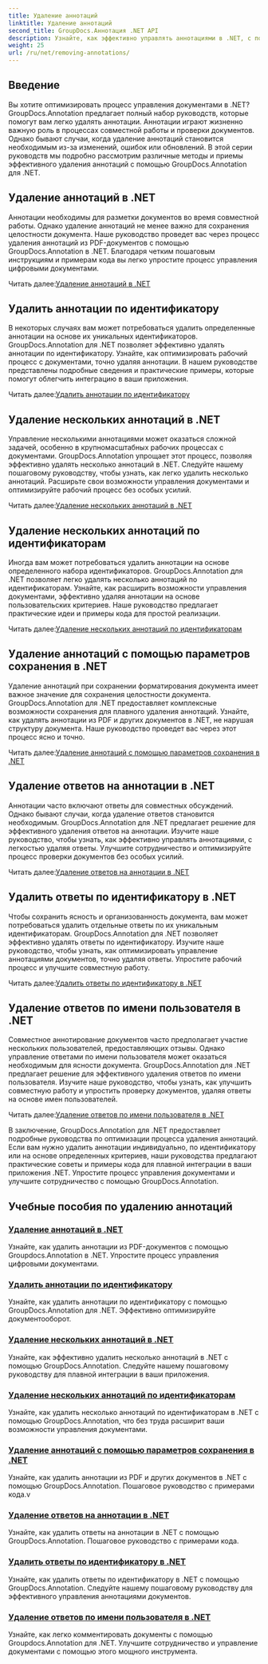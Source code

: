 ```yaml
---
title: Удаление аннотаций
linktitle: Удаление аннотаций
second_title: GroupDocs.Аннотация .NET API
description: Узнайте, как эффективно управлять аннотациями в .NET, с помощью учебных пособий GroupDocs.Annotation. Оптимизируйте документооборот и улучшите совместную работу.
weight: 25
url: /ru/net/removing-annotations/
---
```

## Введение

Вы хотите оптимизировать процесс управления документами в .NET? GroupDocs.Annotation предлагает полный набор руководств, которые помогут вам легко удалять аннотации. Аннотации играют жизненно важную роль в процессах совместной работы и проверки документов. Однако бывают случаи, когда удаление аннотаций становится необходимым из-за изменений, ошибок или обновлений. В этой серии руководств мы подробно рассмотрим различные методы и приемы эффективного удаления аннотаций с помощью GroupDocs.Annotation для .NET.

## Удаление аннотаций в .NET
Аннотации необходимы для разметки документов во время совместной работы. Однако удаление аннотаций не менее важно для сохранения целостности документа. Наше руководство проведет вас через процесс удаления аннотаций из PDF-документов с помощью GroupDocs.Annotation в .NET. Благодаря четким пошаговым инструкциям и примерам кода вы легко упростите процесс управления цифровыми документами.

 Читать далее:[Удаление аннотаций в .NET](./remove-annotations/)

## Удалить аннотации по идентификатору
В некоторых случаях вам может потребоваться удалить определенные аннотации на основе их уникальных идентификаторов. GroupDocs.Annotation для .NET позволяет эффективно удалять аннотации по идентификатору. Узнайте, как оптимизировать рабочий процесс с документами, точно удаляя аннотации. В нашем руководстве представлены подробные сведения и практические примеры, которые помогут облегчить интеграцию в ваши приложения.

 Читать далее:[Удалить аннотации по идентификатору](./remove-annotations-by-id/)

## Удаление нескольких аннотаций в .NET
Управление несколькими аннотациями может оказаться сложной задачей, особенно в крупномасштабных рабочих процессах с документами. GroupDocs.Annotation упрощает этот процесс, позволяя эффективно удалять несколько аннотаций в .NET. Следуйте нашему пошаговому руководству, чтобы узнать, как легко удалить несколько аннотаций. Расширьте свои возможности управления документами и оптимизируйте рабочий процесс без особых усилий.

 Читать далее:[Удаление нескольких аннотаций в .NET](./remove-multiple-annotations/)

## Удаление нескольких аннотаций по идентификаторам
Иногда вам может потребоваться удалить аннотации на основе определенного набора идентификаторов. GroupDocs.Annotation для .NET позволяет легко удалять несколько аннотаций по идентификаторам. Узнайте, как расширить возможности управления документами, эффективно удаляя аннотации на основе пользовательских критериев. Наше руководство предлагает практические идеи и примеры кода для простой реализации.

 Читать далее:[Удаление нескольких аннотаций по идентификаторам](./remove-multiple-annotations-by-ids/)

## Удаление аннотаций с помощью параметров сохранения в .NET
Удаление аннотаций при сохранении форматирования документа имеет важное значение для сохранения целостности документа. GroupDocs.Annotation для .NET предоставляет комплексные возможности сохранения для плавного удаления аннотаций. Узнайте, как удалять аннотации из PDF и других документов в .NET, не нарушая структуру документа. Наше руководство проведет вас через этот процесс ясно и точно.

 Читать далее:[Удаление аннотаций с помощью параметров сохранения в .NET](./remove-annotations-using-save-options/)

## Удаление ответов на аннотации в .NET
Аннотации часто включают ответы для совместных обсуждений. Однако бывают случаи, когда удаление ответов становится необходимым. GroupDocs.Annotation для .NET предлагает решение для эффективного удаления ответов на аннотации. Изучите наше руководство, чтобы узнать, как эффективно управлять аннотациями, с легкостью удаляя ответы. Улучшите сотрудничество и оптимизируйте процесс проверки документов без особых усилий.

 Читать далее:[Удаление ответов на аннотации в .NET](./remove-replies-to-annotations/)

## Удалить ответы по идентификатору в .NET
Чтобы сохранить ясность и организованность документа, вам может потребоваться удалить отдельные ответы по их уникальным идентификаторам. GroupDocs.Annotation для .NET позволяет эффективно удалять ответы по идентификатору. Изучите наше руководство, чтобы узнать, как оптимизировать управление аннотациями документов, точно удаляя ответы. Упростите рабочий процесс и улучшите совместную работу.

 Читать далее:[Удалить ответы по идентификатору в .NET](./remove-replies-by-id/)

## Удаление ответов по имени пользователя в .NET
Совместное аннотирование документов часто предполагает участие нескольких пользователей, предоставляющих отзывы. Однако управление ответами по имени пользователя может оказаться необходимым для ясности документа. GroupDocs.Annotation для .NET предлагает решение для эффективного удаления ответов по имени пользователя. Изучите наше руководство, чтобы узнать, как улучшить совместную работу и упростить проверку документов, удаляя ответы на основе имен пользователей.

 Читать далее:[Удаление ответов по имени пользователя в .NET](./remove-replies-by-username/)

В заключение, GroupDocs.Annotation для .NET предоставляет подробные руководства по оптимизации процесса удаления аннотаций. Если вам нужно удалить аннотации индивидуально, по идентификатору или на основе определенных критериев, наши руководства предлагают практические советы и примеры кода для плавной интеграции в ваши приложения .NET. Упростите процесс управления документами и улучшите сотрудничество с помощью GroupDocs.Annotation.
## Учебные пособия по удалению аннотаций
### [Удаление аннотаций в .NET](./remove-annotations/)
Узнайте, как удалить аннотации из PDF-документов с помощью Groupdocs.Annotation в .NET. Упростите процесс управления цифровыми документами.
### [Удалить аннотации по идентификатору](./remove-annotations-by-id/)
Узнайте, как удалить аннотации по идентификатору с помощью GroupDocs.Annotation для .NET. Эффективно оптимизируйте документооборот.
### [Удаление нескольких аннотаций в .NET](./remove-multiple-annotations/)
Узнайте, как эффективно удалить несколько аннотаций в .NET с помощью GroupDocs.Annotation. Следуйте нашему пошаговому руководству для плавной интеграции в ваши приложения.
### [Удаление нескольких аннотаций по идентификаторам](./remove-multiple-annotations-by-ids/)
Узнайте, как удалить несколько аннотаций по идентификаторам в .NET с помощью GroupDocs.Annotation, что без труда расширит ваши возможности управления документами.
### [Удаление аннотаций с помощью параметров сохранения в .NET](./remove-annotations-using-save-options/)
Узнайте, как удалить аннотации из PDF и других документов в .NET с помощью GroupDocs.Annotation. Пошаговое руководство с примерами кода.v
### [Удаление ответов на аннотации в .NET](./remove-replies-to-annotations/)
Узнайте, как удалить ответы на аннотации в .NET с помощью GroupDocs.Annotation. Пошаговое руководство с примерами кода.
### [Удалить ответы по идентификатору в .NET](./remove-replies-by-id/)
Узнайте, как удалить ответы по идентификатору в .NET с помощью GroupDocs.Annotation. Следуйте нашему пошаговому руководству для эффективного управления аннотациями документов.
### [Удаление ответов по имени пользователя в .NET](./remove-replies-by-username/)
Узнайте, как легко комментировать документы с помощью Groupdocs.Annotation для .NET. Улучшите сотрудничество и управление документами с помощью этого мощного инструмента.